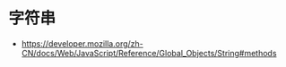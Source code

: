 # 字符串 
- https://developer.mozilla.org/zh-CN/docs/Web/JavaScript/Reference/Global_Objects/String#methods


